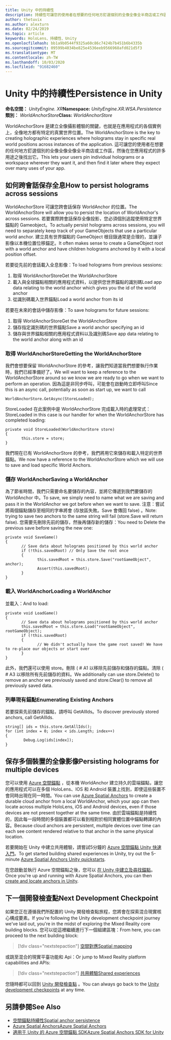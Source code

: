 ```yaml
---
title: Unity 中的持續性
description: 持續性可讓您的使用者在想要的任何地方釘選個別的全像全像全半商店或工作區，然後在應用程式的許多用途之後找出它。
author: thetuvix
ms.author: alexturn
ms.date: 02/24/2019
ms.topic: article
keywords: HoloLens、持續性、Unity
ms.openlocfilehash: bb1a9b0544f9325a60c86c7424b7b451b6b4335b
ms.sourcegitcommit: 09599b4034be825e4536eeb9566968afd021d5f3
ms.translationtype: MT
ms.contentlocale: zh-TW
ms.lasthandoff: 10/03/2020
ms.locfileid: "91682460"
---
```

# <a name="persistence-in-unity"></a><span data-ttu-id="163cc-104">Unity 中的持續性</span><span class="sxs-lookup"><span data-stu-id="163cc-104">Persistence in Unity</span></span>

<span data-ttu-id="163cc-105">**命名空間：** *UnityEngine. XR*</span><span class="sxs-lookup"><span data-stu-id="163cc-105">**Namespace:** *UnityEngine.XR.WSA.Persistence*</span></span><br>
<span data-ttu-id="163cc-106">**類別：** *WorldAnchorStore*</span><span class="sxs-lookup"><span data-stu-id="163cc-106">**Class:** *WorldAnchorStore*</span></span>

<span data-ttu-id="163cc-107">WorldAnchorStore 是建立全像攝影體驗的關鍵，也就是在應用程式的各個實例上，全像地方都有特定的真實世界位置。</span><span class="sxs-lookup"><span data-stu-id="163cc-107">The WorldAnchorStore is the key to creating holographic experiences where holograms stay in specific real world positions across instances of the application.</span></span> <span data-ttu-id="163cc-108">這可讓您的使用者在想要的任何地方釘選個別的全像全像全像全半商店或工作區，然後在您應用程式的許多用途之後找出它。</span><span class="sxs-lookup"><span data-stu-id="163cc-108">This lets your users pin individual holograms or a workspace wherever they want it, and then find it later where they expect over many uses of your app.</span></span>

## <a name="how-to-persist-holograms-across-sessions"></a><span data-ttu-id="163cc-109">如何跨會話保存全息</span><span class="sxs-lookup"><span data-stu-id="163cc-109">How to persist holograms across sessions</span></span>

<span data-ttu-id="163cc-110">WorldAnchorStore 可讓您跨會話保存 WorldAnchor 的位置。</span><span class="sxs-lookup"><span data-stu-id="163cc-110">The WorldAnchorStore will allow you to persist the location of WorldAnchor's across sessions.</span></span> <span data-ttu-id="163cc-111">若要實際跨會話保存全像投影，您必須個別追蹤使用特定世界錨點的 Gameobject。</span><span class="sxs-lookup"><span data-stu-id="163cc-111">To actually persist holograms across sessions, you will need to separately keep track of your GameObjects that use a particular world anchor.</span></span> <span data-ttu-id="163cc-112">建立具有世界錨點的 GameObject 根目錄通常是合理的，並讓子影像以本機位置位移錨定。</span><span class="sxs-lookup"><span data-stu-id="163cc-112">It often makes sense to create a GameObject root with a world anchor and have children holograms anchored by it with a local position offset.</span></span>

<span data-ttu-id="163cc-113">若要從先前的會話載入全息影像：</span><span class="sxs-lookup"><span data-stu-id="163cc-113">To load holograms from previous sessions:</span></span>
1. <span data-ttu-id="163cc-114">取得 WorldAnchorStore</span><span class="sxs-lookup"><span data-stu-id="163cc-114">Get the WorldAnchorStore</span></span>
2. <span data-ttu-id="163cc-115">載入與全球錨點相關的應用程式資料，以提供您世界錨點的識別碼</span><span class="sxs-lookup"><span data-stu-id="163cc-115">Load app data relating to the world anchor which gives you the id of the world anchor</span></span>
3. <span data-ttu-id="163cc-116">從識別碼載入世界錨點</span><span class="sxs-lookup"><span data-stu-id="163cc-116">Load a world anchor from its id</span></span>

<span data-ttu-id="163cc-117">若要在未來的會話中儲存影像：</span><span class="sxs-lookup"><span data-stu-id="163cc-117">To save holograms for future sessions:</span></span>
1. <span data-ttu-id="163cc-118">取得 WorldAnchorStore</span><span class="sxs-lookup"><span data-stu-id="163cc-118">Get the WorldAnchorStore</span></span>
2. <span data-ttu-id="163cc-119">儲存指定識別碼的世界錨點</span><span class="sxs-lookup"><span data-stu-id="163cc-119">Save a world anchor specifying an id</span></span>
3. <span data-ttu-id="163cc-120">儲存與世界錨點相關的應用程式資料以及識別碼</span><span class="sxs-lookup"><span data-stu-id="163cc-120">Save app data relating to the world anchor along with an id</span></span>

### <a name="getting-the-worldanchorstore"></a><span data-ttu-id="163cc-121">取得 WorldAnchorStore</span><span class="sxs-lookup"><span data-stu-id="163cc-121">Getting the WorldAnchorStore</span></span>

<span data-ttu-id="163cc-122">我們會想要保留 WorldAnchorStore 的參考，讓我們知道當我們想要執行作業時，我們已經準備好了。</span><span class="sxs-lookup"><span data-stu-id="163cc-122">We will want to keep a reference to the WorldAnchorStore around so we know we are ready to go when we want to perform an operation.</span></span> <span data-ttu-id="163cc-123">因為這是非同步呼叫，可能會在啟動時立即呼叫</span><span class="sxs-lookup"><span data-stu-id="163cc-123">Since this is an async call, potentially as soon as start up, we want to call</span></span>

```
WorldAnchorStore.GetAsync(StoreLoaded);
```

<span data-ttu-id="163cc-124">StoreLoaded 在此案例中是 WorldAnchorStore 完成載入時的處理常式：</span><span class="sxs-lookup"><span data-stu-id="163cc-124">StoreLoaded in this case is our handler for when the WorldAnchorStore has completed loading:</span></span>

```
private void StoreLoaded(WorldAnchorStore store)
{
       this.store = store;
}
```

<span data-ttu-id="163cc-125">我們現在已有 WorldAnchorStore 的參考，我們將用它來儲存和載入特定的世界錨點。</span><span class="sxs-lookup"><span data-stu-id="163cc-125">We now have a reference to the WorldAnchorStore which we will use to save and load specific World Anchors.</span></span>

### <a name="saving-a-worldanchor"></a><span data-ttu-id="163cc-126">儲存 WorldAnchor</span><span class="sxs-lookup"><span data-stu-id="163cc-126">Saving a WorldAnchor</span></span>

<span data-ttu-id="163cc-127">為了節省時間，我們只需要命名要儲存的內容，並將它傳遞到我們要儲存的 WorldAnchor 中。</span><span class="sxs-lookup"><span data-stu-id="163cc-127">To save, we simply need to name what we are saving and pass it in the WorldAnchor we got before when we want to save.</span></span> <span data-ttu-id="163cc-128">注意：嘗試將兩個錨點儲存至相同的字串將會 (存放區失敗。Save 會傳回 false) 。</span><span class="sxs-lookup"><span data-stu-id="163cc-128">Note: trying to save two anchors to the same string will fail (store.Save will return false).</span></span> <span data-ttu-id="163cc-129">您需要先刪除先前的儲存，然後再儲存新的儲存：</span><span class="sxs-lookup"><span data-stu-id="163cc-129">You need to Delete the previous save before saving the new one:</span></span>

```
private void SaveGame()
{
       // Save data about holograms positioned by this world anchor
       if (!this.savedRoot) // Only Save the root once
       {
              this.savedRoot = this.store.Save("rootGameObject", anchor);
              Assert(this.savedRoot);
       }
}
```

### <a name="loading-a-worldanchor"></a><span data-ttu-id="163cc-130">載入 WorldAnchor</span><span class="sxs-lookup"><span data-stu-id="163cc-130">Loading a WorldAnchor</span></span>

<span data-ttu-id="163cc-131">並載入：</span><span class="sxs-lookup"><span data-stu-id="163cc-131">And to load:</span></span>

```
private void LoadGame()
{
       // Save data about holograms positioned by this world anchor
       this.savedRoot = this.store.Load("rootGameObject", rootGameObject);
       if (!this.savedRoot)
       {
              // We didn't actually have the game root saved! We have to re-place our objects or start over
       }
}
```

<span data-ttu-id="163cc-132">此外，我們還可以使用 store。刪除 ( # A1 以移除先前儲存和儲存的錨點。清除 ( # A3 以移除所有先前儲存的資料。</span><span class="sxs-lookup"><span data-stu-id="163cc-132">We additionally can use store.Delete() to remove an anchor we previously saved and store.Clear() to remove all previously saved data.</span></span>

### <a name="enumerating-existing-anchors"></a><span data-ttu-id="163cc-133">列舉現有錨點</span><span class="sxs-lookup"><span data-stu-id="163cc-133">Enumerating Existing Anchors</span></span>

<span data-ttu-id="163cc-134">若要探索先前儲存的錨點，請呼叫 GetAllIds。</span><span class="sxs-lookup"><span data-stu-id="163cc-134">To discover previously stored anchors, call GetAllIds.</span></span>

```
string[] ids = this.store.GetAllIds();
for (int index = 0; index < ids.Length; index++)
{
        Debug.Log(ids[index]);
}
```

## <a name="persisting-holograms-for-multiple-devices"></a><span data-ttu-id="163cc-135">保存多個裝置的全像影像</span><span class="sxs-lookup"><span data-stu-id="163cc-135">Persisting holograms for multiple devices</span></span>

<span data-ttu-id="163cc-136">您可以使用 <a href="https://docs.microsoft.com/azure/spatial-anchors/overview" target="_blank">Azure 空間錨點</a> ，從本機 WorldAnchor 建立持久的雲端錨點，讓您的應用程式可以在多個 HoloLens、IOS 和 Android 裝置上找到，即使這些裝置不會同時出現在同一時間。</span><span class="sxs-lookup"><span data-stu-id="163cc-136">You can use <a href="https://docs.microsoft.com/azure/spatial-anchors/overview" target="_blank">Azure Spatial Anchors</a> to create a durable cloud anchor from a local WorldAnchor, which your app can then locate across multiple HoloLens, iOS and Android devices, even if those devices are not present together at the same time.</span></span>  <span data-ttu-id="163cc-137">由於雲端錨點是持續性的，因此每一段時間的多個裝置都可以看到相對於相同實體位置中錨點轉譯的內容。</span><span class="sxs-lookup"><span data-stu-id="163cc-137">Because cloud anchors are persistent, multiple devices over time can each see content rendered relative to that anchor in the same physical location.</span></span>

<span data-ttu-id="163cc-138">若要開始在 Unity 中建立共用體驗，請嘗試5分鐘的 <a href="https://docs.microsoft.com/azure/spatial-anchors/unity-overview" target="_blank">Azure 空間錨點 Unity 快速入門</a>。</span><span class="sxs-lookup"><span data-stu-id="163cc-138">To get started building shared experiences in Unity, try out the 5-minute <a href="https://docs.microsoft.com/azure/spatial-anchors/unity-overview" target="_blank">Azure Spatial Anchors Unity quickstarts</a>.</span></span>

<span data-ttu-id="163cc-139">在您啟動並執行 Azure 空間錨點之後，您可以 <a href="https://docs.microsoft.com/azure/spatial-anchors/concepts/create-locate-anchors-unity" target="_blank">在 Unity 中建立及尋找錨點</a>。</span><span class="sxs-lookup"><span data-stu-id="163cc-139">Once you're up and running with Azure Spatial Anchors, you can then <a href="https://docs.microsoft.com/azure/spatial-anchors/concepts/create-locate-anchors-unity" target="_blank">create and locate anchors in Unity</a>.</span></span>

## <a name="next-development-checkpoint"></a><span data-ttu-id="163cc-140">下一個開發檢查點</span><span class="sxs-lookup"><span data-stu-id="163cc-140">Next Development Checkpoint</span></span>

<span data-ttu-id="163cc-141">如果您正在遵循我們所配置的 Unity 開發檢查點旅程，您將會在探索混合現實核心構成要素。</span><span class="sxs-lookup"><span data-stu-id="163cc-141">If you're following the Unity development checkpoint journey we've laid out, you're in the midst of exploring the Mixed Reality core building blocks.</span></span> <span data-ttu-id="163cc-142">您可以從這裡繼續進行下一個組建區塊：</span><span class="sxs-lookup"><span data-stu-id="163cc-142">From here, you can proceed to the next building block:</span></span>

> [!div class="nextstepaction"]
> [<span data-ttu-id="163cc-143">空間對應</span><span class="sxs-lookup"><span data-stu-id="163cc-143">Spatial mapping</span></span>](spatial-mapping-in-unity.md)

<span data-ttu-id="163cc-144">或跳至混合的現實平臺功能和 Api：</span><span class="sxs-lookup"><span data-stu-id="163cc-144">Or jump to Mixed Reality platform capabilities and APIs:</span></span>

> [!div class="nextstepaction"]
> [<span data-ttu-id="163cc-145">共用體驗</span><span class="sxs-lookup"><span data-stu-id="163cc-145">Shared experiences</span></span>](shared-experiences-in-unity.md)

<span data-ttu-id="163cc-146">您隨時都可以回到 [Unity 開發檢查點](unity-development-overview.md#2-core-building-blocks) 。</span><span class="sxs-lookup"><span data-stu-id="163cc-146">You can always go back to the [Unity development checkpoints](unity-development-overview.md#2-core-building-blocks) at any time.</span></span>

## <a name="see-also"></a><span data-ttu-id="163cc-147">另請參閱</span><span class="sxs-lookup"><span data-stu-id="163cc-147">See Also</span></span>
* [<span data-ttu-id="163cc-148">空間錨點持續性</span><span class="sxs-lookup"><span data-stu-id="163cc-148">Spatial anchor persistence</span></span>](../../design/coordinate-systems.md#spatial-anchor-persistence)
* <span data-ttu-id="163cc-149"><a href="https://docs.microsoft.com/azure/spatial-anchors" target="_blank">Azure Spatial Anchors</a></span><span class="sxs-lookup"><span data-stu-id="163cc-149"><a href="https://docs.microsoft.com/azure/spatial-anchors" target="_blank">Azure Spatial Anchors</a></span></span>
* <span data-ttu-id="163cc-150"><a href="https://docs.microsoft.com/dotnet/api/Microsoft.Azure.SpatialAnchors" target="_blank">適用于 Unity 的 Azure 空間錨點 SDK</a></span><span class="sxs-lookup"><span data-stu-id="163cc-150"><a href="https://docs.microsoft.com/dotnet/api/Microsoft.Azure.SpatialAnchors" target="_blank">Azure Spatial Anchors SDK for Unity</a></span></span>
